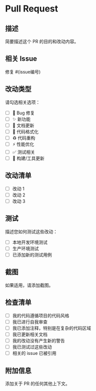 # Pull Request

## 描述

简要描述这个 PR 的目的和改动内容。

## 相关 Issue

修复 #(issue编号)

## 改动类型

请勾选相关选项：

- [ ] 🐛 Bug 修复
- [ ] ✨ 新功能
- [ ] 📝 文档更新
- [ ] 🎨 代码格式化
- [ ] ♻️ 代码重构
- [ ] ⚡ 性能优化
- [ ] ✅ 测试相关
- [ ] 🔧 构建/工具更新

## 改动清单

- [ ] 改动 1
- [ ] 改动 2
- [ ] 改动 3

## 测试

描述您如何测试这些改动：

- [ ] 本地开发环境测试
- [ ] 生产环境测试
- [ ] 已添加新的测试用例

## 截图

如果适用，请添加截图。

## 检查清单

- [ ] 我的代码遵循项目的代码风格
- [ ] 我已进行自我审查
- [ ] 我已添加注释，特别是在复杂的代码区域
- [ ] 我已更新相关文档
- [ ] 我的改动没有产生新的警告
- [ ] 我已测试过这些改动
- [ ] 相关的 issue 已被引用

## 附加信息

添加关于 PR 的任何其他上下文。

